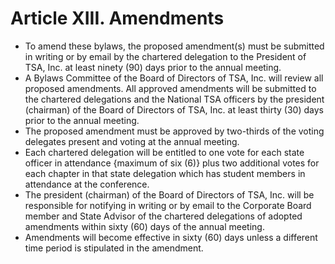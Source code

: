 # Article XIII. Amendments

* To amend these bylaws, the proposed amendment\(s\) must be submitted in writing or by email by the chartered delegation to the President of TSA, Inc. at least ninety \(90\) days prior to the annual meeting.
* A Bylaws Committee of the Board of Directors of TSA, Inc. will review all proposed amendments. All approved amendments will be submitted to the chartered delegations and the National TSA officers by the president \(chairman\) of the Board of Directors of TSA, Inc. at least thirty \(30\) days prior to the annual meeting.
* The proposed amendment must be approved by two-thirds of the voting delegates present and voting at the annual meeting.
* Each chartered delegation will be entitled to one vote for each state officer in attendance {maximum of six \(6\)} plus two additional votes for each chapter in that state delegation which has student members in attendance at the conference.
* The president \(chairman\) of the Board of Directors of TSA, Inc. will be responsible for notifying in writing or by email to the Corporate Board member and State Advisor of the chartered delegations of adopted amendments within sixty \(60\) days of the annual meeting.
* Amendments will become effective in sixty \(60\) days unless a different time period is stipulated in the amendment.

